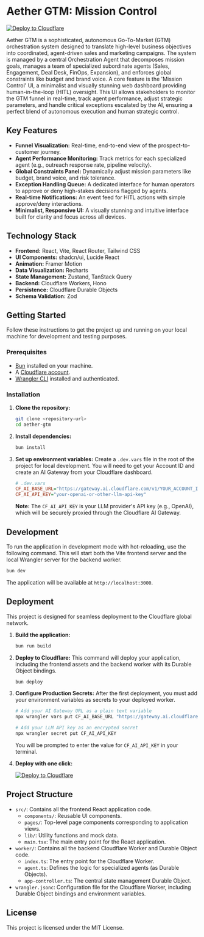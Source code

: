 # Aether GTM: Mission Control

[![Deploy to Cloudflare](https://deploy.workers.cloudflare.com/button)](https://deploy.workers.cloudflare.com/?url=https://github.com/Flamencoexplorer/Aether-GTM)

Aether GTM is a sophisticated, autonomous Go-To-Market (GTM) orchestration system designed to translate high-level business objectives into coordinated, agent-driven sales and marketing campaigns. The system is managed by a central Orchestration Agent that decomposes mission goals, manages a team of specialized subordinate agents (Sales, Engagement, Deal Desk, FinOps, Expansion), and enforces global constraints like budget and brand voice. A core feature is the 'Mission Control' UI, a minimalist and visually stunning web dashboard providing human-in-the-loop (HITL) oversight. This UI allows stakeholders to monitor the GTM funnel in real-time, track agent performance, adjust strategic parameters, and handle critical exceptions escalated by the AI, ensuring a perfect blend of autonomous execution and human strategic control.

## Key Features

*   **Funnel Visualization:** Real-time, end-to-end view of the prospect-to-customer journey.
*   **Agent Performance Monitoring:** Track metrics for each specialized agent (e.g., outreach response rate, pipeline velocity).
*   **Global Constraints Panel:** Dynamically adjust mission parameters like budget, brand voice, and risk tolerance.
*   **Exception Handling Queue:** A dedicated interface for human operators to approve or deny high-stakes decisions flagged by agents.
*   **Real-time Notifications:** An event feed for HITL actions with simple approve/deny interactions.
*   **Minimalist, Responsive UI:** A visually stunning and intuitive interface built for clarity and focus across all devices.

## Technology Stack

*   **Frontend:** React, Vite, React Router, Tailwind CSS
*   **UI Components:** shadcn/ui, Lucide React
*   **Animation:** Framer Motion
*   **Data Visualization:** Recharts
*   **State Management:** Zustand, TanStack Query
*   **Backend:** Cloudflare Workers, Hono
*   **Persistence:** Cloudflare Durable Objects
*   **Schema Validation:** Zod

## Getting Started

Follow these instructions to get the project up and running on your local machine for development and testing purposes.

### Prerequisites

*   [Bun](https://bun.sh/) installed on your machine.
*   A [Cloudflare account](https://dash.cloudflare.com/sign-up).
*   [Wrangler CLI](https://developers.cloudflare.com/workers/wrangler/install-and-update/) installed and authenticated.

### Installation

1.  **Clone the repository:**
    ```bash
    git clone <repository-url>
    cd aether-gtm
    ```

2.  **Install dependencies:**
    ```bash
    bun install
    ```

3.  **Set up environment variables:**
    Create a `.dev.vars` file in the root of the project for local development. You will need to get your Account ID and create an AI Gateway from your Cloudflare dashboard.

    ```ini
    # .dev.vars
    CF_AI_BASE_URL="https://gateway.ai.cloudflare.com/v1/YOUR_ACCOUNT_ID/YOUR_GATEWAY_ID/openai"
    CF_AI_API_KEY="your-openai-or-other-llm-api-key"
    ```

    **Note:** The `CF_AI_API_KEY` is your LLM provider's API key (e.g., OpenAI), which will be securely proxied through the Cloudflare AI Gateway.

## Development

To run the application in development mode with hot-reloading, use the following command. This will start both the Vite frontend server and the local Wrangler server for the backend worker.

```bash
bun dev
```

The application will be available at `http://localhost:3000`.

## Deployment

This project is designed for seamless deployment to the Cloudflare global network.

1.  **Build the application:**
    ```bash
    bun run build
    ```

2.  **Deploy to Cloudflare:**
    This command will deploy your application, including the frontend assets and the backend worker with its Durable Object bindings.

    ```bash
    bun deploy
    ```

3.  **Configure Production Secrets:**
    After the first deployment, you must add your environment variables as secrets to your deployed worker.

    ```bash
    # Add your AI Gateway URL as a plain text variable
    npx wrangler vars put CF_AI_BASE_URL "https://gateway.ai.cloudflare.com/v1/YOUR_ACCOUNT_ID/YOUR_GATEWAY_ID/openai"

    # Add your LLM API key as an encrypted secret
    npx wrangler secret put CF_AI_API_KEY
    ```
    You will be prompted to enter the value for `CF_AI_API_KEY` in your terminal.

4.  **Deploy with one click:**

    [![Deploy to Cloudflare](https://deploy.workers.cloudflare.com/button)](https://deploy.workers.cloudflare.com/?url=https://github.com/Flamencoexplorer/Aether-GTM)

## Project Structure

*   `src/`: Contains all the frontend React application code.
    *   `components/`: Reusable UI components.
    *   `pages/`: Top-level page components corresponding to application views.
    *   `lib/`: Utility functions and mock data.
    *   `main.tsx`: The main entry point for the React application.
*   `worker/`: Contains all the backend Cloudflare Worker and Durable Object code.
    *   `index.ts`: The entry point for the Cloudflare Worker.
    *   `agent.ts`: Defines the logic for specialized agents (as Durable Objects).
    *   `app-controller.ts`: The central state management Durable Object.
*   `wrangler.jsonc`: Configuration file for the Cloudflare Worker, including Durable Object bindings and environment variables.

## License

This project is licensed under the MIT License.